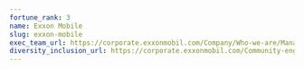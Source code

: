 ```yaml
---
fortune_rank: 3
name: Exxon Mobile
slug: exxon-mobile
exec_team_url: https://corporate.exxonmobil.com/Company/Who-we-are/Management-Committee
diversity_inclusion_url: https://corporate.exxonmobil.com/Community-engagement/Sustainability-Report/Social/Healthy-and-engaged-workforce
---
```

